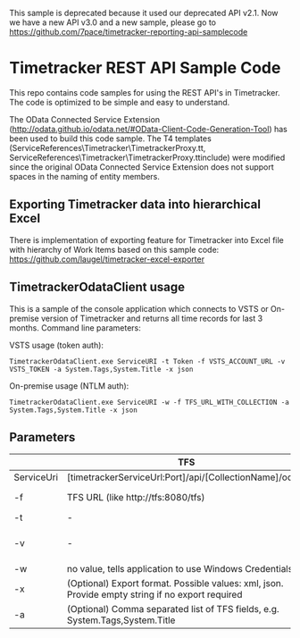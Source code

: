This sample is deprecated because it used our deprecated API v2.1. Now we have a new API v3.0 and a new sample, please go to https://github.com/7pace/timetracker-reporting-api-samplecode

Timetracker REST API Sample Code
===================

This repo contains code samples for using the REST API's in Timetracker. The code is optimized to be simple and easy to understand.

The OData Connected Service Extension (http://odata.github.io/odata.net/#OData-Client-Code-Generation-Tool) has been used to build this code sample.
The T4 templates (ServiceReferences\Timetracker\TimetrackerProxy.tt, ServiceReferences\Timetracker\TimetrackerProxy.ttinclude) were modified since the original OData Connected Service Extension does not support spaces in the naming of entity members.

## Exporting Timetracker data into hierarchical Excel
There is implementation of exporting feature for Timetracker into Excel file with hierarchy of Work Items based on this sample code:
https://github.com/laugel/timetracker-excel-exporter


## TimetrackerOdataClient usage

This is a sample of the console application which connects to VSTS or On-premise version of Timetracker and returns all time records for last 3 months.
Command line parameters:

VSTS usage (token auth): 
```
TimetrackerOdataClient.exe ServiceURI -t Token -f VSTS_ACCOUNT_URL -v VSTS_TOKEN -a System.Tags,System.Title -x json
```

On-premise usage (NTLM auth):
```
TimetrackerOdataClient.exe ServiceURI -w -f TFS_URL_WITH_COLLECTION -a System.Tags,System.Title -x json
```
## Parameters

|   | TFS  | VSTS  |
|---|---|---|
| ServiceUri  | [timetrackerServiceUrl:Port]/api/[CollectionName]/odata  |  https://[accountName].timehub.7pace.com/api/odata |
|-f| TFS URL (like http://tfs:8080/tfs)|VSTS Account URL (https://[accountName].visualstudio.com)|
| -t  | -  | API Token  |
| -v  | -  | (Optional) VSTS Personal token. Used only when fetching fields from VSTS API that do not included in default list of fields when exporting. |
| -w  | no value, tells application to use Windows Credentials  | -  |
|-x|(Optional) Export format. Possible values: xml, json. Provide empty string if no export required|(Optional) Export format. Possible values: xml, json. Provide empty string if no export required|
|-a| (Optional) Comma separated list of TFS fields, e.g. System.Tags,System.Title|(Optional) Comma separated list of TFS fields, e.g. System.Tags,System.Title|
